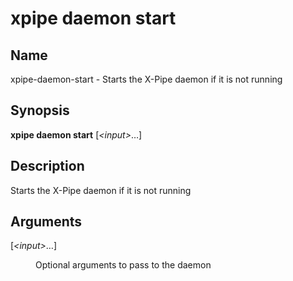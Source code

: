 # xpipe daemon start

<h2 id="_name">Name</h2>
<div class="sectionbody">
<p>xpipe-daemon-start - Starts the X-Pipe daemon if it is not running</p>
</div>
<div class="sect1">
<h2 id="_synopsis">Synopsis</h2>
<div class="sectionbody">
<div class="paragraph">
<p><strong>xpipe daemon start</strong> [<em>&lt;input&gt;</em>&#8230;&#8203;]</p>
</div>
</div>
</div>
<div class="sect1">
<h2 id="_description">Description</h2>
<div class="sectionbody">
<div class="paragraph">
<p>Starts the X-Pipe daemon if it is not running</p>
</div>
</div>
</div>
<div class="sect1">
<h2 id="_arguments">Arguments</h2>
<div class="sectionbody">
<div class="dlist">
<dl>
<dt class="hdlist1">[<em>&lt;input&gt;</em>&#8230;&#8203;]</dt>
<dd>
<p>Optional arguments to pass to the daemon</p>
</dd>
</dl>
</div>
</div>
</div>
